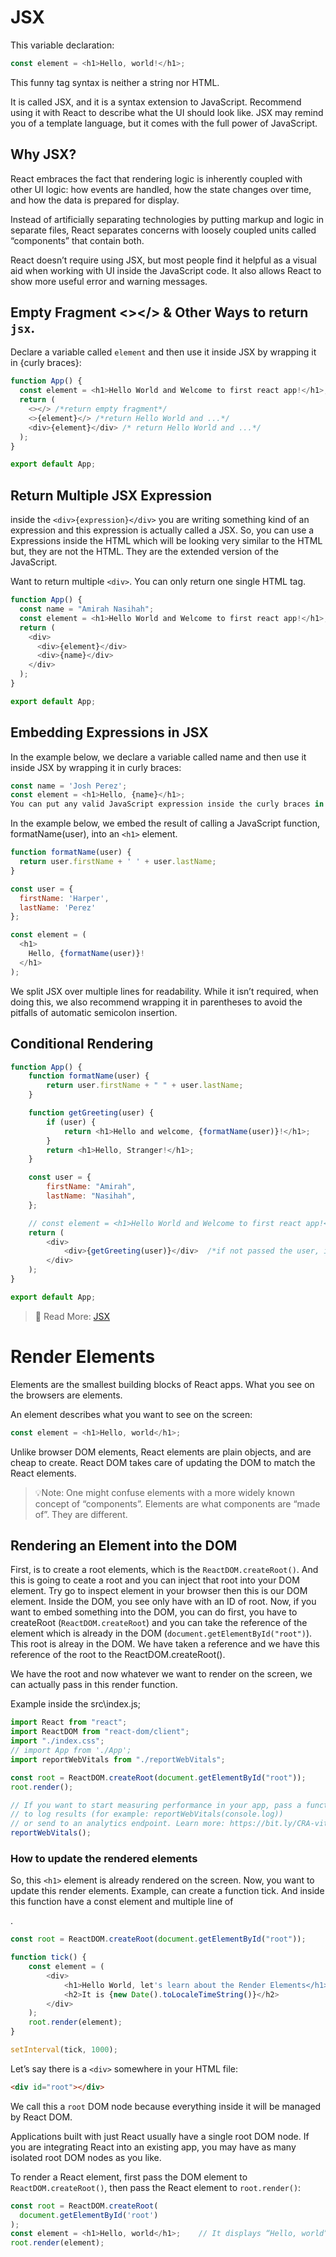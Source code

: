 # JSX

This variable declaration:

```js
const element = <h1>Hello, world!</h1>;
```

This funny tag syntax is neither a string nor HTML.

It is called JSX, and it is a syntax extension to JavaScript. Recommend using it with React to describe what the UI should look like. JSX may remind you of a template language, but it comes with the full power of JavaScript.

## Why JSX?

React embraces the fact that rendering logic is inherently coupled with other UI logic: how events are handled, how the state changes over time, and how the data is prepared for display.

Instead of artificially separating technologies by putting markup and logic in separate files, React separates concerns with loosely coupled units called “components” that contain both.

React doesn’t require using JSX, but most people find it helpful as a visual aid when working with UI inside the JavaScript code. It also allows React to show more useful error and warning messages.

## Empty Fragment <></> & Other  Ways to return `jsx`.

Declare a variable called `element` and then use it inside JSX by wrapping it in {curly braces}:

```js
function App() {
  const element = <h1>Hello World and Welcome to first react app!</h1>;
  return (
    <></> /*return empty fragment*/
    <>{element}</> /*return Hello World and ...*/
    <div>{element}</div> /* return Hello World and ...*/
  );
}

export default App;
```

## Return Multiple JSX Expression

inside the `<div>{expression}</div>` you are writing something kind of an expression and this expression is actually called a JSX. So, you can use a Expressions inside the HTML which will be looking very similar to the HTML but, they are not the HTML. They are the extended version of the JavaScript.

Want to return multiple `<div>`. You can only return one single HTML tag.

```js
function App() {
  const name = "Amirah Nasihah";
  const element = <h1>Hello World and Welcome to first react app!</h1>;
  return (
    <div>
      <div>{element}</div>
      <div>{name}</div>
    </div>
  );
}

export default App;
```
  
## Embedding Expressions in JSX

In the example below, we declare a variable called name and then use it inside JSX by wrapping it in curly braces:

```js
const name = 'Josh Perez';
const element = <h1>Hello, {name}</h1>;
You can put any valid JavaScript expression inside the curly braces in JSX. For example, 2 + 2, user.firstName, or formatName(user) are all valid JavaScript expressions.
```

In the example below, we embed the result of calling a JavaScript function, formatName(user), into an `<h1>` element.

```js
function formatName(user) {
  return user.firstName + ' ' + user.lastName;
}

const user = {
  firstName: 'Harper',
  lastName: 'Perez'
};

const element = (
  <h1>
    Hello, {formatName(user)}!
  </h1>
);
```

We split JSX over multiple lines for readability. While it isn’t required, when doing this, we also recommend wrapping it in parentheses to avoid the pitfalls of automatic semicolon insertion.

## Conditional Rendering

```js
function App() {
    function formatName(user) {
        return user.firstName + " " + user.lastName;
    }

    function getGreeting(user) {
        if (user) {
            return <h1>Hello and welcome, {formatName(user)}!</h1>;
        }
        return <h1>Hello, Stranger!</h1>;
    }

    const user = {
        firstName: "Amirah",
        lastName: "Nasihah",
    };

    // const element = <h1>Hello World and Welcome to first react app!</h1>;
    return (
        <div>
            <div>{getGreeting(user)}</div>  /*if not passed the user, it return Hello, Stranger!*/
        </div>
    );
}

export default App;
```

>🍝 Read More: [JSX](https://reactjs.org/docs/introducing-jsx.html)

# Render Elements

Elements are the smallest building blocks of React apps. What you see on the browsers are elements.

An element describes what you want to see on the screen:

```js
const element = <h1>Hello, world</h1>;
```

Unlike browser DOM elements, React elements are plain objects, and are cheap to create. React DOM takes care of updating the DOM to match the React elements.

>💡Note:
>One might confuse elements with a more widely known concept of “components”. Elements are what components are “made of”. They are different.

## Rendering an Element into the DOM

First, is to create a root elements, which is the `ReactDOM.createRoot()`. And this is going to ceate a root and you can inject that root into your DOM element. Try go to inspect element in your browser then this is our DOM element. Inside the DOM, you see only have with an ID of root. Now, if you want to embed something into the DOM, you can do first, you have to createRoot (`ReactDOM.createRoot`) and you can take the reference of the element which is already in the DOM (`document.getElementById("root")`). This root is alreay in the DOM. We have taken a reference and we have this reference of the root to the ReactDOM.createRoot().

We have the root and now whatever we want to render on the screen, we can actually pass in this render function.

Example inside the src\index.js;

```js
import React from "react";
import ReactDOM from "react-dom/client";
import "./index.css";
// import App from './App';
import reportWebVitals from "./reportWebVitals";

const root = ReactDOM.createRoot(document.getElementById("root"));
root.render();

// If you want to start measuring performance in your app, pass a function
// to log results (for example: reportWebVitals(console.log))
// or send to an analytics endpoint. Learn more: https://bit.ly/CRA-vitals
reportWebVitals();
```

### How to update the rendered elements

So, this `<h1>` element is already rendered on the screen. Now, you want to update this render elements. Example, can create a function tick. And inside this function have a const element and multiple line of <div>.

```js
const root = ReactDOM.createRoot(document.getElementById("root"));

function tick() {
    const element = (
        <div>
            <h1>Hello World, let's learn about the Render Elements</h1>
            <h2>It is {new Date().toLocaleTimeString()}</h2>
        </div>
    );
    root.render(element);
}

setInterval(tick, 1000);
```

Let’s say there is a `<div>` somewhere in your HTML file:

```html
<div id="root"></div>
```

We call this a `root` DOM node because everything inside it will be managed by React DOM.

Applications built with just React usually have a single root DOM node. If you are integrating React into an existing app, you may have as many isolated root DOM nodes as you like.

To render a React element, first pass the DOM element to `ReactDOM.createRoot()`, then pass the React element to `root.render()`:

```js
const root = ReactDOM.createRoot(
  document.getElementById('root')
);
const element = <h1>Hello, world</h1>;    // It displays “Hello, world” on the page.
root.render(element);
```

